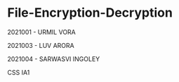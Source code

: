 # File-Encryption-Decryption

2021001 - URMIL VORA


2021003 - LUV ARORA


2021004 - SARWASVI INGOLEY

CSS IA1
